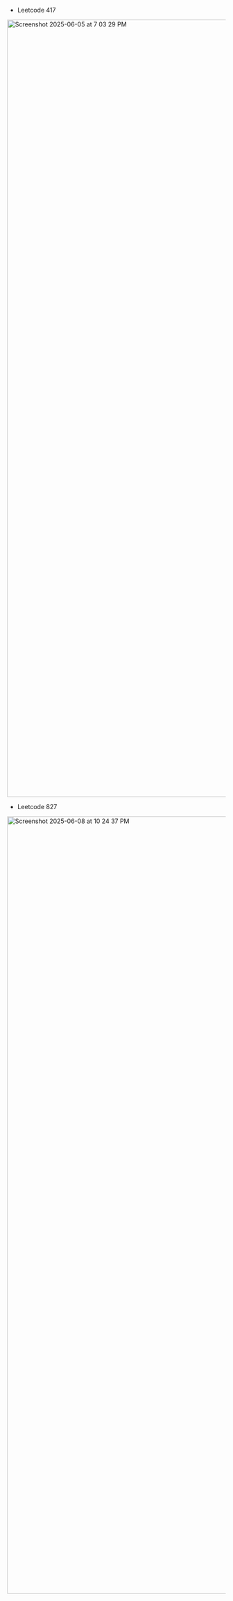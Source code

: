 - Leetcode 417
<img width="1792" alt="Screenshot 2025-06-05 at 7 03 29 PM" src="https://github.com/user-attachments/assets/be909fa0-1913-4860-92d1-6320e0a588e5" />

- Leetcode 827
<img width="1792" alt="Screenshot 2025-06-08 at 10 24 37 PM" src="https://github.com/user-attachments/assets/3c3db7e5-e641-41d6-bcea-5d4521aa6604" />
